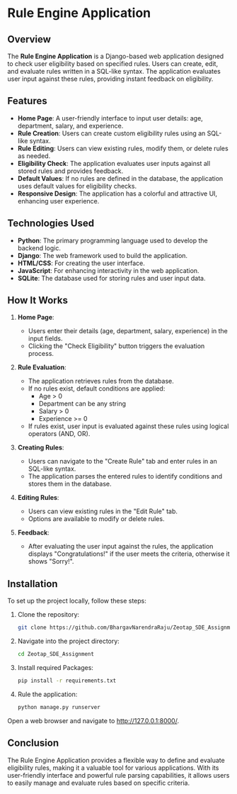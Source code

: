 # Rule Engine Application

## Overview

The **Rule Engine Application** is a Django-based web application designed to check user eligibility based on specified rules. Users can create, edit, and evaluate rules written in a SQL-like syntax. The application evaluates user input against these rules, providing instant feedback on eligibility.

## Features

- **Home Page**: A user-friendly interface to input user details: age, department, salary, and experience.
- **Rule Creation**: Users can create custom eligibility rules using an SQL-like syntax.
- **Rule Editing**: Users can view existing rules, modify them, or delete rules as needed.
- **Eligibility Check**: The application evaluates user inputs against all stored rules and provides feedback.
- **Default Values**: If no rules are defined in the database, the application uses default values for eligibility checks.
- **Responsive Design**: The application has a colorful and attractive UI, enhancing user experience.

## Technologies Used

- **Python**: The primary programming language used to develop the backend logic.
- **Django**: The web framework used to build the application.
- **HTML/CSS**: For creating the user interface.
- **JavaScript**: For enhancing interactivity in the web application.
- **SQLite**: The database used for storing rules and user input data.

## How It Works

1. **Home Page**:
   - Users enter their details (age, department, salary, experience) in the input fields.
   - Clicking the "Check Eligibility" button triggers the evaluation process.

2. **Rule Evaluation**:
   - The application retrieves rules from the database.
   - If no rules exist, default conditions are applied:
     - Age > 0
     - Department can be any string
     - Salary > 0
     - Experience >= 0
   - If rules exist, user input is evaluated against these rules using logical operators (AND, OR).

3. **Creating Rules**:
   - Users can navigate to the "Create Rule" tab and enter rules in an SQL-like syntax.
   - The application parses the entered rules to identify conditions and stores them in the database.

4. **Editing Rules**:
   - Users can view existing rules in the "Edit Rule" tab.
   - Options are available to modify or delete rules.

5. **Feedback**:
   - After evaluating the user input against the rules, the application displays "Congratulations!" if the user meets the criteria, otherwise it shows "Sorry!".

## Installation

To set up the project locally, follow these steps:

1. Clone the repository:
   ```bash
   git clone https://github.com/BhargavNarendraRaju/Zeotap_SDE_Assignment.git

2. Navigate into the project directory:
   ```bash
   cd Zeotap_SDE_Assignment

3. Install required Packages:
   ```bash
   pip install -r requirements.txt
   
4. Rule the application:
   ```bash
   python manage.py runserver

Open a web browser and navigate to http://127.0.0.1:8000/.

## Conclusion
The Rule Engine Application provides a flexible way to define and evaluate eligibility rules, making it a valuable tool for various applications. With its user-friendly interface and powerful rule parsing capabilities, it allows users to easily manage and evaluate rules based on specific criteria.
